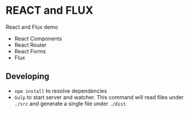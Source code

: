 # REACT and FLUX

React and Flux demo
* React Components
* React Router
* React Forms
* Flux

## Developing

* `npm install` to resolve dependencies
* `Gulp` to start server and watcher. This command will read files under `./src` and generate a single file under `./dist`.
